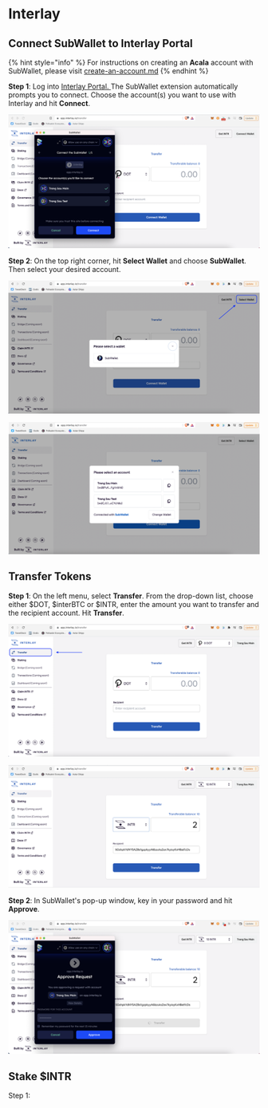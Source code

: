 # Interlay

## Connect SubWallet to Interlay Portal

{% hint style="info" %}
For instructions on creating an **Acala** account with SubWallet, please visit [create-an-account.md](../user-guide/create-an-account.md "mention")
{% endhint %}

**Step 1**: Log into [Interlay Portal. ](https://app.interlay.io/)The SubWallet extension automatically prompts you to connect. Choose the account(s) you want to use with Interlay and hit **Connect**.

![](<../.gitbook/assets/Screen Shot 2022-06-14 at 10.01.58.png>)

**Step 2**: On the top right corner, hit **Select Wallet** and choose **SubWallet**. Then select your desired account.

![](<../.gitbook/assets/Screen Shot 2022-06-14 at 10.04.19.png>)

![](<../.gitbook/assets/Screen Shot 2022-06-14 at 10.04.38.png>)

## Transfer Tokens

**Step 1**: On the left menu, select **Transfer**. From the drop-down list, choose either $DOT, $interBTC or $INTR, enter the amount you want to transfer and the recipient account. Hit **Transfer**.

![](<../.gitbook/assets/Screen Shot 2022-06-14 at 10.18.46.png>)

![](<../.gitbook/assets/Screen Shot 2022-06-14 at 10.33.49.png>)

**Step 2**: In SubWallet's pop-up window, key in your password and hit **Approve**.

![](<../.gitbook/assets/Screen Shot 2022-06-14 at 10.34.45.png>)

## Stake $INTR

Step 1:&#x20;
